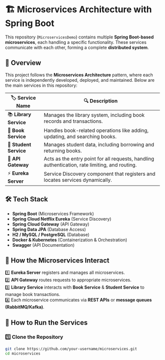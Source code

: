 # 🏗️ Microservices Architecture with Spring Boot  

This repository (`MicroservicesDemo`) contains multiple **Spring Boot-based microservices**, each handling a specific functionality. These services communicate with each other, forming a complete **distributed system**.

## 📌 Overview  

This project follows the **Microservices Architecture** pattern, where each service is independently developed, deployed, and maintained. Below are the main services in this repository:

| 🏷️ **Service Name**  | 🔍 **Description** |
|--------------------|-----------------|
| 📚 **Library Service** | Manages the library system, including book records and transactions. |
| 📖 **Book Service** | Handles book-related operations like adding, updating, and searching books. |
| 🏫 **Student Service** | Manages student data, including borrowing and returning books. |
| 🔀 **API Gateway** | Acts as the entry point for all requests, handling authentication, rate limiting, and routing. |
| ⚡ **Eureka Server** | Service Discovery component that registers and locates services dynamically. |

## 🛠️ **Tech Stack**  

- **Spring Boot** (Microservices Framework)  
- **Spring Cloud Netflix Eureka** (Service Discovery)  
- **Spring Cloud Gateway** (API Gateway)  
- **Spring Data JPA** (Database Access)  
- **H2 / MySQL / PostgreSQL** (Database)  
- **Docker & Kubernetes** (Containerization & Orchestration)  
- **Swagger** (API Documentation)  

## 🔄 **How the Microservices Interact**  

1️⃣ **Eureka Server** registers and manages all microservices.  
2️⃣ **API Gateway** routes requests to appropriate microservices.  
3️⃣ **Library Service** interacts with **Book Service** & **Student Service** to manage book transactions.  
4️⃣ Each microservice communicates via **REST APIs** or **message queues (RabbitMQ/Kafka)**.  

## 🚀 **How to Run the Services**  

### **1️⃣ Clone the Repository**  
```sh
git clone https://github.com/your-username/microservices.git
cd microservices
